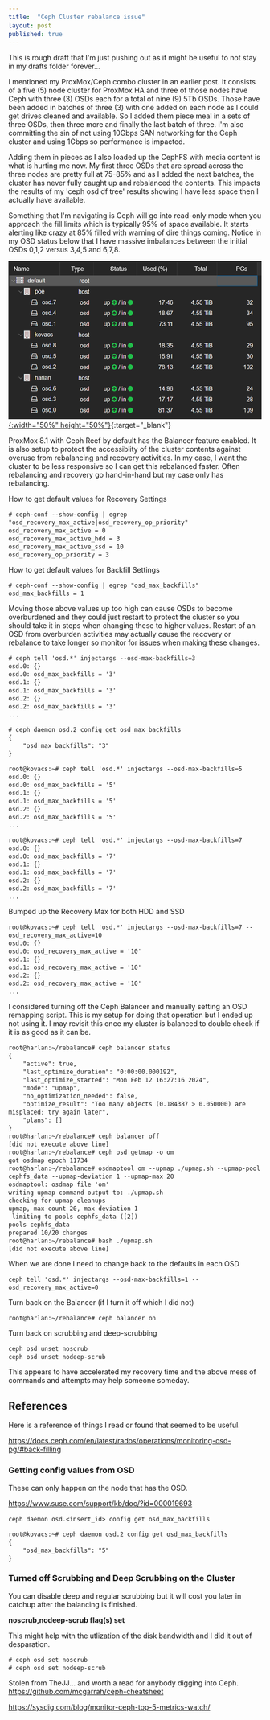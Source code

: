 ```yaml
---
title:  "Ceph Cluster rebalance issue"
layout: post
published: true
---
```


This is rough draft that I'm just pushing out as it might be useful to not stay in my drafts folder forever...

I mentioned my ProxMox/Ceph combo cluster in an earlier post. It consists of a five (5) node cluster for ProxMox HA and three of those nodes have Ceph with three (3) OSDs each for a total of nine (9) 5Tb OSDs. Those have been added in batches of three (3) with one added on each node as I could get drives cleaned and available. So I added them piece meal in a sets of three OSDs, then three more and finally the last batch of three. I'm also committing the sin of not using 10Gbps SAN networking for the Ceph cluster and using 1Gbps so performance is impacted.

Adding them in pieces as I also loaded up the CephFS with media content is what is hurting me now. My first three OSDs that are spread across the three nodes are pretty full at 75-85% and as I added the next batches, the cluster has never fully caught up and rebalanced the contents. This impacts the results of my 'ceph osd df tree' results showing I have less space then I actually have available.

Something that I'm navigating is Ceph will go into read-only mode when you approach the fill limits which is typically 95% of space available. It starts alerting like crazy at 85% filled with warning of dire things coming. Notice in my OSD status below that I have massive imbalances between the initial OSDs 0,1,2 versus 3,4,5 and 6,7,8.

[![Ceph OSD Status](/assets/images/ProxMox-Ceph-OSD-usage.png){:width="50%" height="50%"}](/assets/images/ProxMox-Ceph-OSD-usage.png){:target="_blank"}

ProxMox 8.1 with Ceph Reef by default has the Balancer feature enabled. It is also setup to protect the accessiblity of the cluster contents against overuse from rebalancing and recovery activities. In my case, I want the cluster to be less responsive so I can get this rebalanced faster. Often rebalancing and recovery go hand-in-hand but my case only has rebalancing.

How to get default values for Recovery Settings
```
# ceph-conf --show-config | egrep "osd_recovery_max_active|osd_recovery_op_priority"
osd_recovery_max_active = 0
osd_recovery_max_active_hdd = 3
osd_recovery_max_active_ssd = 10
osd_recovery_op_priority = 3
```

How to get default values for Backfill Settings
```
# ceph-conf --show-config | egrep "osd_max_backfills"
osd_max_backfills = 1
```

Moving those above values up too high can cause OSDs to become overburdened and they could just restart to protect the cluster so you should take it in steps when changing these to higher values.  Restart of an OSD from overburden activities may actually cause the recovery or rebalance to take longer so monitor for issues when making these changes.

```
# ceph tell 'osd.*' injectargs --osd-max-backfills=3
osd.0: {}
osd.0: osd_max_backfills = '3' 
osd.1: {}
osd.1: osd_max_backfills = '3' 
osd.2: {}
osd.2: osd_max_backfills = '3' 
...
```

```
# ceph daemon osd.2 config get osd_max_backfills
{
    "osd_max_backfills": "3"
}
```

```
root@kovacs:~# ceph tell 'osd.*' injectargs --osd-max-backfills=5
osd.0: {}
osd.0: osd_max_backfills = '5' 
osd.1: {}
osd.1: osd_max_backfills = '5' 
osd.2: {}
osd.2: osd_max_backfills = '5' 
...
```

```
root@kovacs:~# ceph tell 'osd.*' injectargs --osd-max-backfills=7
osd.0: {}
osd.0: osd_max_backfills = '7' 
osd.1: {}
osd.1: osd_max_backfills = '7' 
osd.2: {}
osd.2: osd_max_backfills = '7' 
...
```

Bumped up the Recovery Max for both HDD and SSD

```
root@kovacs:~# ceph tell 'osd.*' injectargs --osd-max-backfills=7 --osd_recovery_max_active=10
osd.0: {}
osd.0: osd_recovery_max_active = '10' 
osd.1: {}
osd.1: osd_recovery_max_active = '10' 
osd.2: {}
osd.2: osd_recovery_max_active = '10' 
...
```

I considered turning off the Ceph Balancer and manually setting an OSD remapping script. This is my setup for doing that operation but I ended up not using it. I may revisit this once my cluster is balanced to double check if it is as good as it can be.

```
root@harlan:~/rebalance# ceph balancer status
{
    "active": true,
    "last_optimize_duration": "0:00:00.000192",
    "last_optimize_started": "Mon Feb 12 16:27:16 2024",
    "mode": "upmap",
    "no_optimization_needed": false,
    "optimize_result": "Too many objects (0.184387 > 0.050000) are misplaced; try again later",
    "plans": []
}
root@harlan:~/rebalance# ceph balancer off
[did not execute above line]
root@harlan:~/rebalance# ceph osd getmap -o om
got osdmap epoch 11734
root@harlan:~/rebalance# osdmaptool om --upmap ./upmap.sh --upmap-pool cephfs_data --upmap-deviation 1 --upmap-max 20
osdmaptool: osdmap file 'om'
writing upmap command output to: ./upmap.sh
checking for upmap cleanups
upmap, max-count 20, max deviation 1
 limiting to pools cephfs_data ([2])
pools cephfs_data 
prepared 10/20 changes
root@harlan:~/rebalance# bash ./upmap.sh
[did not execute above line]
```

When we are done I need to change back to the defaults in each OSD

```
ceph tell 'osd.*' injectargs --osd-max-backfills=1 --osd_recovery_max_active=0
```

Turn back on the Balancer (if I turn it off which I did not)

```
root@harlan:~/rebalance# ceph balancer on
```

Turn back on scrubbing and deep-scrubbing

```
ceph osd unset noscrub
ceph osd unset nodeep-scrub
```

This appears to have accelerated my recovery time and the above mess of commands and attempts may help someone someday.


## References

Here is a reference of things I read or found that seemed to be useful.

https://docs.ceph.com/en/latest/rados/operations/monitoring-osd-pg/#back-filling

### Getting config values from OSD

These can only happen on the node that has the OSD.

https://www.suse.com/support/kb/doc/?id=000019693

```
ceph daemon osd.<insert_id> config get osd_max_backfills
```

```
root@kovacs:~# ceph daemon osd.2 config get osd_max_backfills
{
    "osd_max_backfills": "5"
}
```


### Turned off Scrubbing and Deep Scrubbing on the Cluster

You can disable deep and regular scrubbing but it will cost you later in catchup after the balancing is finished.

__noscrub,nodeep-scrub flag(s) set__

This might help with the utlization of the disk bandwidth and I did it out of desparation.

```
# ceph osd set noscrub
# ceph osd set nodeep-scrub
```

Stolen from TheJJ... and worth a read for anybody digging into Ceph.
https://github.com/mcgarrah/ceph-cheatsheet

https://sysdig.com/blog/monitor-ceph-top-5-metrics-watch/